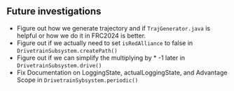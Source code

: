 ## Future investigations

* Figure out how we generate trajectory and if `TrajGenerator.java` is helpful or how we do it in FRC2024 is better.
* Figure out if we actually need to set `isRedAlliance` to false in `DrivetrainSubsystem.createPath()`  
* Figure out if we can simplify the multiplying by * -1 later in `DrivetrainSubsystem.drive()`
* Fix Documentation on LoggingState, actualLoggingState, and Advantage Scope in `DrivetrainSybsystem.periodic()`
